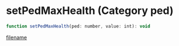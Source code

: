 # setPedMaxHealth (Category ped)

```js
function setPedMaxHealth(ped: number, value: int): void
```

[filename](setPedMaxHealth_m.md ':include')